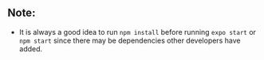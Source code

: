 ## Note:
- It is always a good idea to run ```npm install``` before running ```expo start``` or ```npm start``` since there may be dependencies other developers have added.
